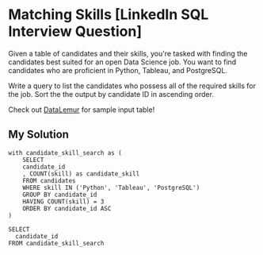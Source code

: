 # Matching Skills [LinkedIn SQL Interview Question]

Given a table of candidates and their skills, you're tasked with finding the candidates best suited for an open Data Science job. You want to find candidates who are proficient in Python, Tableau, and PostgreSQL.

Write a query to list the candidates who possess all of the required skills for the job. Sort the the output by candidate ID in ascending order.

Check out [DataLemur](https://datalemur.com/questions/matching-skills) for sample input table!

## My Solution

```
with candidate_skill_search as (
    SELECT
    candidate_id
    , COUNT(skill) as candidate_skill
    FROM candidates
    WHERE skill IN ('Python', 'Tableau', 'PostgreSQL')
    GROUP BY candidate_id
    HAVING COUNT(skill) = 3
    ORDER BY candidate_id ASC
)

SELECT 
  candidate_id
FROM candidate_skill_search
```